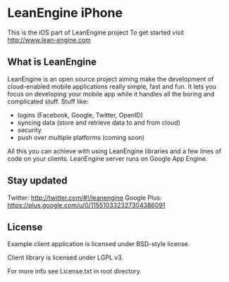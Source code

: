 LeanEngine iPhone
==================

This is the iOS part of LeanEngine project
To get started visit http://www.lean-engine.com

What is LeanEngine
------------------

LeanEngine is an open source project aiming make the development of cloud-enabled mobile applications really simple, fast and fun. It lets you focus on developing your mobile app while it handles all the boring and complicated stuff. Stuff like:

* logins (Facebook, Google, Twitter, OpenID)
* syncing data (store and retrieve data to and from cloud)
* security
* push over multiple platforms (coming soon)

All this you can achieve with using LeanEngine libraries and a few lines of code on your clients. LeanEngine server runs on Google App Engine.


Stay updated
------------

Twitter: http://twitter.com/#!/leanengine
Google Plus: https://plus.google.com/u/0/115510332327304386091


License
-------

Example client application is licensed under BSD-style license.

Client library is licensed under LGPL v3.

For more info see License.txt in root directory.
